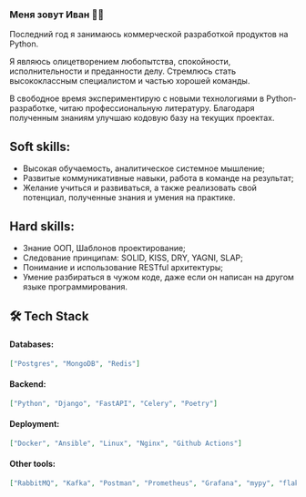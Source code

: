
### Меня зовут Иван :man_technologist:
Последний год я занимаюсь коммерческой разработкой продуктов на Python.

Я являюсь олицетворением любопытства, спокойности, исполнительности и преданности делу. Стремлюсь стать высококлассным специалистом и частью хорошей команды.

В свободное время экспериментирую с новыми технологиями в Python-разработке, читаю профессиональную литературу. Благодаря полученным знаниям улучшаю кодовую базу на текущих проектах.


## Soft skills:
* Высокая обучаемость, аналитическое системное мышление;
* Развитые коммуникативные навыки, работа в команде на результат;
* Желание учиться и развиваться, а также реализовать свой потенциал, полученные знания и умения на практике.

## Hard skills:
* Знание ООП, Шаблонов проектирование;
* Следование принципам: SOLID, KISS, DRY, YAGNI, SLAP;
* Понимание и использование RESTful архитектуры;
* Умение разбираться в чужом коде, даже если он написан на другом языке программирования.

## 🛠️ Tech Stack

#### Databases:
```json
["Postgres", "MongoDB", "Redis"]
```

#### Backend:
```json
["Python", "Django", "FastAPI", "Celery", "Poetry"]
```

#### Deployment:

```json
["Docker", "Ansible", "Linux", "Nginx", "Github Actions"]
```

#### Other tools:
```json
["RabbitMQ", "Kafka", "Postman", "Prometheus", "Grafana", "mypy", "flake8"]
```



